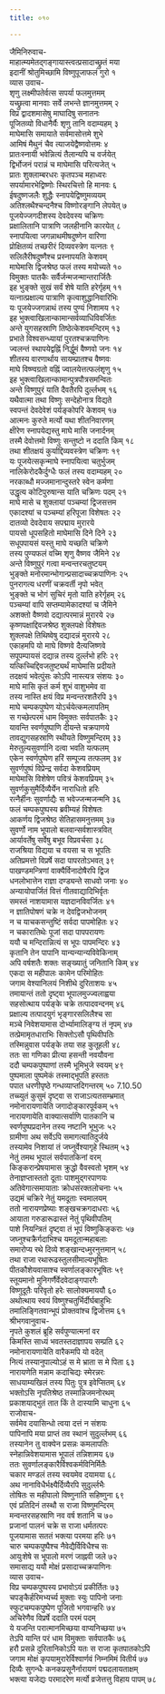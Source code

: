 ```yaml
---
title: ०१०

---
```

जैमिनिरुवाच-  
माहात्म्यमेतद्गङ्गायास्त्वत्प्रसादाच्छ्रुतं मया  
इदानीं श्रोतुमिच्छामि विष्णुपूजाफलं गुरो १  
व्यास उवाच-  
शृणु लक्ष्मीपतेर्वत्स सपर्या फलमुत्तमम्  
यच्छ्रुत्वा मानवाः सर्वे लभन्ते ज्ञानमुत्तमम् २  
विप्र द्वादशमासेषु माघादिषु सनातनः  
पूजितव्यो विधानैर्यैः शृणु तानि वदाम्यहम् ३  
माघेमासि समायाते सर्वमासोत्तमे शुभे  
आमिषं मैथुनं चैव त्याजयेद्वैष्णवोत्तमः ४  
प्रातःस्नायी भवेन्नित्यं तैलान्यपि च वर्जयेत्  
द्विर्भोजनं परान्नं च माघेमासि परित्यजेत् ५  
प्रातः शुक्लाम्बरधरः कृतपञ्च महाध्वरः  
सपर्यामारभेद्विष्णोः स्थिरचित्तो हि मानवः ६  
ईषदुष्णजलैः शुद्धैः स्नापयेद्विष्णुमव्ययम्  
अतिश्लथैश्चन्दनैश्च विष्णोरङ्गानि लेपयेत् ७  
पूजयेज्जगदीशस्य देवदेवस्य चक्रिणः  
प्रक्षालितानि पात्राणि जलहीनानि कारयेत् ८  
स्नापयित्वा जगन्नाथमीषदुष्णेन वारिणा  
प्रोक्षितव्यं तच्छरीरं दिव्यवस्त्रेण यत्नतः ९  
सलिलैरीषदुष्णैश्च प्रस्नापयति केशवम्  
माघेमासि द्विजश्रेष्ठ फलं तस्य मयोच्यते १०  
विमुक्तः पातकैः सर्वैर्जन्मजन्मान्तरार्जितैः  
इह भुङ्क्ते सुखं सर्वं शेषे याति हरेर्गृहम् ११  
यत्नात्प्रक्षाल्य पात्राणि कृत्वाशुद्धानिवारिभिः  
यः पूजयेज्जगन्नाथं तस्य पुण्यं निशामय १२  
इह भुक्त्वाखिलान्कामान्सर्वव्याधिविवर्जितः  
अन्ते युगसहस्राणि तिष्ठेत्केशवमन्दिरम् १३  
प्रभाते विश्वसन्ध्यायां पुरतश्चक्रपाणिनः  
ज्वलन्तं स्थापयेद्वह्निं निर्द्धूमं वैष्णवो जनः १४  
शीतस्य वारणार्थाय सायम्प्रातश्च वैष्णवः  
माघे विष्ण्वग्रतो वह्निं ज्वालयेत्तत्फलंशृणु १५  
इह भुक्त्वाखिलान्कामान्पुत्रपौत्रसमन्वितः  
अन्ते विष्णुपुरं याति दैवतैरपि दुर्ल्लभम् १६  
यथैवात्मा तथा विष्णुः सन्देहोनात्र विद्यते  
स्वपन्तं देवदेवेशं पर्यङ्कोपरि केशवम् १७  
आत्मनः कुरुते मर्त्यो यथा शीतनिवारणम्  
क्षीरेण स्नापयेद्यस्तु माघे मासि जनार्दनम्  
तस्मै देवोत्तमो विष्णुः सन्तुष्टो न ददाति किम् १८  
तथा शीतक्षयं कुर्याद्दिव्यवस्त्रेण चक्रिणः १९  
यः पूजयेत्सकृन्माघे स्नापयित्वा चतुर्भुजम्  
नालिकेरोदकैर्दुग्धैः फलं तस्य वदाम्यहम् २०  
नरकाब्धौ मज्जमानान्दुस्तरे स्वेन कर्मणा  
उद्धृत्य कोटिपुरुषान्स याति चक्रिणः पदम् २१  
माघे मासे च शुक्लायां पञ्चम्यां द्विजसत्तम  
एकादश्यां च पञ्चम्यां हरिपूजा विशेषतः २२  
दातव्यो देवदेवाय सपद्माय मुरारये  
पायसो धूपसहितो माघेमासि दिने दिने २३  
सधूपपायसं यस्तु माघे यच्छति चक्रिणे  
तस्य पुण्यफलं वच्मि शृणु वैष्णव जैमिने २४  
अन्ते विष्णुपुरं गत्वा मन्वन्तरचतुष्टयम्  
भुङ्क्ते मनोरमान्भोगान्प्रसादाच्चक्रपाणिनः २५  
पुनरागत्य धरणीं चक्रवर्ती नृपो भवेत्  
भुङ्क्ते च भोगं सुचिरं मृतो याति हरेर्गृहम् २६  
पञ्चम्यां वापि सप्तम्यामेकादश्यां च जैमिने  
अशक्तो वैष्णवो दद्यात्परमान्नं मुरारये २७  
कृष्णपक्षाद्दिवजश्रेष्ठ शुक्लपक्षे विशेषतः  
शुक्लपक्षे तिथिष्वेषु दद्यादन्नं मुरारये २८  
एकाहमपि यो माघे विष्णवे दैत्यजिष्णवे  
सपूपम्पायसं दद्यान्न तस्य दुर्ल्लभो हरिः २९  
यत्किच्चिद्दिवजतुष्ट्यर्थं माघेमासि प्रदीयते  
तदक्षयं भवेत्पुंसः कोऽपि नास्त्यत्र संशयः ३०  
माघे मासि कृतं कर्म शुभं वाशुभमेव वा  
तस्य नास्ति क्षयं विप्र मन्वन्तरशतैरपि ३१  
माघे चम्पकपुष्पेण योऽर्चयेत्कमलापतिम्  
स गच्छेत्परमं धाम विमुक्तः सर्वपातकैः ३२  
यावन्ति स्वर्णपुष्पाणि दीयन्ते चक्रपाणये  
तावद्युगसहस्राणि स्थीयते विष्णुमन्दिरम् ३३  
मेरुतुल्यसुवर्णानि दत्वा भवति यत्फलम्  
एकेन स्वर्णपुष्पेण हरिं सम्पूज्य तत्फलम् ३४  
सुवर्णपुष्पं विप्रेन्द्र सर्वदा केशवप्रियम्  
माघेमासि विशेषेण पवित्रं केशवप्रियम् ३५  
सुवर्णकुसुमैर्दिव्यैर्येन नाराधितो हरिः  
रत्नैर्हीनः सुवर्णाद्यैः स भवेज्जन्मजन्मनि ३६  
फलं चम्पकपुष्पस्य ब्रवीम्यहं विशेषतः  
आकर्णय द्विजश्रेष्ठ सेतिहासमनुत्तमम् ३७  
सुवर्णो नाम भूपालो बलवान्सर्वशास्त्रवित्  
आर्यावर्तेषु सर्वेषु बभूव विप्रवर्चसा ३८  
राजश्रिया विद्यया च वयसा च स भूपतिः  
अतिप्रमत्तो विप्रर्षे सदा पापरतोऽभवत् ३९  
पाखण्डमन्त्रिणां वाक्यैर्विनादोषैरपि द्विज  
धनलोभात्तेन राज्ञा दण्ड्यन्ते साधवो जनाः ४०  
अन्यायोपार्जितं वित्तं गीतवाद्यादिभिर्वृतः  
समस्तं नाशयामास यज्ञदानविवर्जितः ४१  
न ज्ञातिपोषणं चक्रे न देवद्विजभोजनम्  
न च याचकसन्तुष्टिं सर्वदा पापमोहितः ४२  
न चकारातिथेः पूजां सदा पापपरायणः  
ययौ च मन्दिरान्नित्यं स भूपः पापमन्दिरः ४३  
कृतानि तेन पापानि यान्यन्यान्यविवेकिनाम्  
अपि वर्षशतैः शक्तः सङ्ख्यातुं जनितानि किम् ४४  
एकदा स महीपालः कामेन परिमोहितः  
जगाम वेश्यानिलयं निशीथे दुरिताशयः ४५  
तमायान्तं ततो दृष्ट्वा भूपालमुज्ज्वलाह्वया  
सहसोत्थाय पर्यङ्के चक्रे तत्पादवन्दनम् ४६  
प्रक्षाल्य तत्पादयुगं भृङ्गारसलिलैश्च सा  
मञ्चे निवेशयामास दोर्भ्यामालिङ्ग्य तं नृपम् ४७  
तत्प्रेमामृतधाराभिः सिक्तोऽसौ पृथिवीपतिः  
तस्मिन्नुवास पर्यङ्के तया सह कुतूहली ४८  
ततः सा गणिका प्रीत्या हसन्ती नवयौवना  
ददौ चम्पकपुष्पाणां तस्मै भूमिभुजे स्वयम् ४९  
पुष्पमाला पुष्पमेकं तस्माद्भूपति हस्ततः  
पपात धरणीपृष्ठे गन्धव्याप्तदिगन्तरम् ५० 7.10.50  
तच्च्युतं कुसुमं दृष्ट्वा स राजाऽत्यतसम्भ्रमात्  
नमोनारायणायेति जगादोङ्कारपूर्वकम् ५१  
नारायणायेति वाक्यात्सर्वाणि पातकानि च  
स्वर्णपुष्पप्रदानेन तस्य नष्टानि भूभुजः ५२  
ग्रामीणा अथ सर्वेऽपि समागत्यातिदुर्जये  
तस्यामेव निशायां तं जघ्नुर्वेश्यागृहे स्थितम् ५३  
नेतुं तमथ भूपालं सर्वपातकिनां वरम्  
किङ्करान्प्रेषयामास क्रुद्धो वैवस्वतो भृशम् ५४  
तेनाज्ञप्तास्ततो दूताः पाशमुद्गरपाणयः  
अतिवेगात्समायाताः क्रोधसंरक्तलोचनाः ५५  
उद्यमं चक्रिरे नेतुं यमदूताः स्वमालयम्  
ततो नारायणप्रेष्याः शङ्खचक्रगदाधराः ५६  
आयाता गरुडारूढास्तं नेतुं पृथिवीपतिम्  
पाशे नियन्त्रितं दृष्ट्वा तं भूपं विष्णुकिङ्कराः ५७  
जघ्नुश्चक्रैर्गदाभिश्च यमदूतान्महाबलाः  
समारोप्य रथे दिव्ये शङ्खान्दध्मुरनुत्तमान् ५८  
तथा राजा रथारूढस्तुलसीमाल्यभूषितः  
पीतकौशेयवासाश्च स्वर्णालङ्कारभूषितः ५९  
स्तूयमानो मुनिगर्णैर्वेदवेदाङ्गपारगैः  
विष्णुदूतैः परिवृतो हरेः सालोक्यमाययौ ६०  
अथोत्थाय स्वयं विष्णुश्चतुर्भिर्दीर्घबाहुभिः  
तमालिङ्गितवान्भूपं प्रोक्तवांश्च द्विजोत्तम ६१  
श्रीभगवानुवाच-  
नृपते कुशलं ब्रूहि सर्वपुण्यात्मनां वर  
किमस्ति साध्यं भवतस्तदाज्ञापय सम्प्रति ६२  
नमोनारायणायेति वारैकमपि यो वदेत्  
नित्यं तस्यानुपाल्योऽहं स मे भ्राता स मे पिता ६३  
नारायणेति मन्नाम कदाचिद्यः स्मेरन्नरः  
साधयाम्यखिलं तस्य पितुः पुत्र इवेप्सितम् ६४  
भक्तोऽसि नृपतिश्रेष्ठ तस्मान्निजमनोरथम्  
प्रकाशयाद्भुतं तात किं ते दास्यामि चाधुना ६५  
राजोवाच-  
सर्वमेव दयासिन्धो त्वया दत्तं न संशयः  
पापिनापि मया प्राप्तं तव स्थानं सुदुर्ल्लभम् ६६  
तस्यानेन तु वाक्येन प्रसन्नः कमलापतिः  
स्नेहान्निवेशयामास भूपालं तन्निशामय ६७  
ततः सुवर्णालङ्कारैर्विश्वकर्मविनिर्मितैः  
चकार मण्डलं तस्य स्वयमेव दयामया ६८  
अथ नानाविधैर्भक्ष्यैर्दिव्यैरपि सुदुर्ल्लभैः  
तोषितः स महीपालो विष्णुनाति सहिष्णुना ६९  
एवं प्रतिदिनं तस्थौ स राजा विष्णुमन्दिरम्  
मन्वन्तरसहस्राणि नव वर्ष शतानि च ७०  
प्रजानां पालनं चक्रे स राजा धर्मतत्परः  
पूजयामास सततं भक्त्या परमया हरिः ७१  
चारु चम्पकपुष्पैश्च नैवेद्यैर्विविधैश्च सः  
आयुःशेषे स भूपालो मरणं जाह्नवी जले ७२  
समासाद्य ययौ मोक्षं प्रसादाच्चक्रपाणिनः  
व्यास उवाच-  
विप्र चम्पकपुष्पस्य प्रभावोऽयं प्रकीर्तितः ७३  
चपङ्कैर्हरिमभ्यर्च्य मुक्ताः स्युः पापिनो जनाः  
स्फुटचम्पकपुष्पेण पूजितो भगवान्हरिः ७४  
अचिरेणैव विप्रर्षे ददाति परमं पदम्  
ये यजन्ति परात्मानमिच्छया वाप्यनिच्छया ७५  
तेऽपि यान्ति परं धाम विमुक्ताः सर्वपातकैः ७६  
हरौ प्रसन्ने दुरितानिकोऽपि यतः स राजा कृतपातकोऽपि  
जगाम मोक्षं कृपयामुरारेर्विश्वार्णवं निम्नमिमं वितीर्य ७७  
दिव्यैः सुगन्धैः कनकप्रसूनैर्नारायणं पद्मदलायताक्षम्  
भक्त्या यजेद्यः परमादरेण मर्त्यो व्रजेत्तत्तु विहाय पापम् ७८